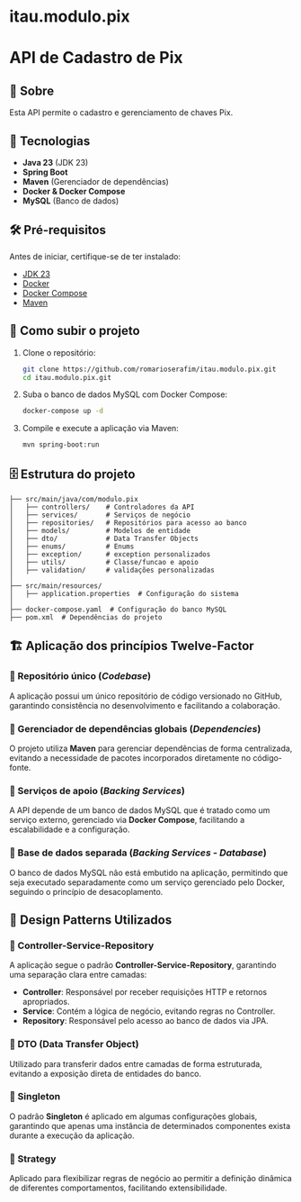 # itau.modulo.pix


# API de Cadastro de Pix

## 📌 Sobre
Esta API permite o cadastro e gerenciamento de chaves Pix.

## 🚀 Tecnologias
- **Java 23** (JDK 23)
- **Spring Boot**
- **Maven** (Gerenciador de dependências)
- **Docker & Docker Compose**
- **MySQL** (Banco de dados)

## 🛠 Pré-requisitos
Antes de iniciar, certifique-se de ter instalado:
- [JDK 23](https://jdk.java.net/23/)
- [Docker](https://www.docker.com/)
- [Docker Compose](https://docs.docker.com/compose/install/)
- [Maven](https://maven.apache.org/)

## 🚀 Como subir o projeto
1. Clone o repositório:
   ```sh
   git clone https://github.com/romarioserafim/itau.modulo.pix.git
   cd itau.modulo.pix.git
   ```
2. Suba o banco de dados MySQL com Docker Compose:
   ```sh
   docker-compose up -d
   ```
3. Compile e execute a aplicação via Maven:
   ```sh
   mvn spring-boot:run
   ```

## 🗄 Estrutura do projeto
```
├── src/main/java/com/modulo.pix
│   ├── controllers/    # Controladores da API
│   ├── services/       # Serviços de negócio
│   ├── repositories/   # Repositórios para acesso ao banco
│   ├── models/         # Modelos de entidade
│   ├── dto/            # Data Transfer Objects
│   ├── enums/          # Enums
│   ├── exception/      # exception personalizados
│   ├── utils/          # Classe/funcao e apoio
│   ├── validation/     # validações personalizadas
│
├── src/main/resources/
│   ├── application.properties  # Configuração do sistema
│
├── docker-compose.yaml  # Configuração do banco MySQL
├── pom.xml  # Dependências do projeto
```

## 🏗 Aplicação dos princípios Twelve-Factor
### 📌 Repositório único (*Codebase*)
A aplicação possui um único repositório de código versionado no GitHub, garantindo consistência no desenvolvimento e facilitando a colaboração.

### 📌 Gerenciador de dependências globais (*Dependencies*)
O projeto utiliza **Maven** para gerenciar dependências de forma centralizada, evitando a necessidade de pacotes incorporados diretamente no código-fonte.

### 📌 Serviços de apoio (*Backing Services*)
A API depende de um banco de dados MySQL que é tratado como um serviço externo, gerenciado via **Docker Compose**, facilitando a escalabilidade e a configuração.

### 📌 Base de dados separada (*Backing Services - Database*)
O banco de dados MySQL não está embutido na aplicação, permitindo que seja executado separadamente como um serviço gerenciado pelo Docker, seguindo o princípio de desacoplamento.


## 🎨 Design Patterns Utilizados
### 📌 Controller-Service-Repository
A aplicação segue o padrão **Controller-Service-Repository**, garantindo uma separação clara entre camadas:
- **Controller**: Responsável por receber requisições HTTP e retornos apropriados.
- **Service**: Contém a lógica de negócio, evitando regras no Controller.
- **Repository**: Responsável pelo acesso ao banco de dados via JPA.

### 📌 DTO (Data Transfer Object)
Utilizado para transferir dados entre camadas de forma estruturada, evitando a exposição direta de entidades do banco.

### 📌 Singleton
O padrão **Singleton** é aplicado em algumas configurações globais, garantindo que apenas uma instância de determinados componentes exista durante a execução da aplicação.

### 📌 Strategy
Aplicado para flexibilizar regras de negócio ao permitir a definição dinâmica de diferentes comportamentos, facilitando extensibilidade.
